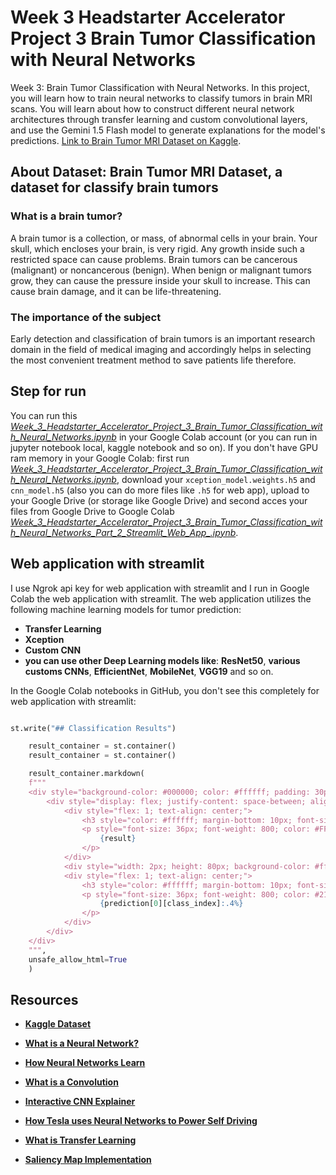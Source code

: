 # Week 3 Headstarter Accelerator Project 3 Brain Tumor Classification with Neural Networks
Week 3: Brain Tumor Classification with Neural Networks.
In this project, you will learn how to train neural networks to classify tumors in brain MRI scans. You will learn about how to construct different neural network architectures through transfer learning and custom convolutional layers, and use the Gemini 1.5 Flash model to generate explanations for the model's predictions.
[Link to Brain Tumor MRI Dataset on Kaggle](https://www.kaggle.com/datasets/masoudnickparvar/brain-tumor-mri-dataset).
## About Dataset: Brain Tumor MRI Dataset, a dataset for classify brain tumors
### What is a brain tumor?
A brain tumor is a collection, or mass, of abnormal cells in your brain. Your skull, which encloses your brain, is very rigid. Any growth inside such a restricted space can cause problems. Brain tumors can be cancerous (malignant) or noncancerous (benign). When benign or malignant tumors grow, they can cause the pressure inside your skull to increase. This can cause brain damage, and it can be life-threatening.
### The importance of the subject
Early detection and classification of brain tumors is an important research domain in the field of medical imaging and accordingly helps in selecting the most convenient treatment method to save patients life therefore.

## Step for run
You can run this [*Week_3_Headstarter_Accelerator_Project_3_Brain_Tumor_Classification_with_Neural_Networks.ipynb*]() in your Google Colab account (or you can run in jupyter notebook local, kaggle notebook and so on).
If you don't have GPU ram memory in your Google Colab: first run [*Week_3_Headstarter_Accelerator_Project_3_Brain_Tumor_Classification_with_Neural_Networks.ipynb*](https://github.com/AslauAlexandru/Week-3-Headstarter-Accelerator-Project-3-Brain-Tumor-Classification-with-Neural-Networks/blob/main/Week_3_Headstarter_Accelerator_Project_3_Brain_Tumor_Classification_with_Neural_Networks.ipynb), download your ```xception_model.weights.h5``` and ```cnn_model.h5``` (also you can do more files like ```.h5``` for web app), upload to your Google Drive (or storage like Google Drive) and second acces your files from Google Drive to Google Colab [*Week_3_Headstarter_Accelerator_Project_3_Brain_Tumor_Classification_with_Neural_Networks_Part_2_Streamlit_Web_App_.ipynb*](https://github.com/AslauAlexandru/Week-3-Headstarter-Accelerator-Project-3-Brain-Tumor-Classification-with-Neural-Networks/blob/main/Week_3_Headstarter_Accelerator_Project_3_Brain_Tumor_Classification_with_Neural_Networks_Part_2_Streamlit_Web_App_.ipynb).

## Web application with streamlit
I use Ngrok api key for web application with streamlit and I run in Google Colab the web application with streamlit.
The web application utilizes the following machine learning models for tumor prediction:
- **Transfer Learning**
- **Xception**
- **Custom CNN**
- **you can use other Deep Learning models like**: **ResNet50**, **various customs CNNs**, **EfficientNet**, **MobileNet**, **VGG19** and so on.

In the Google Colab notebooks in GitHub, you don't see this completely for web application with streamlit:

```python

st.write("## Classification Results")

    result_container = st.container()
    result_container = st.container()

    result_container.markdown(
    f"""
    <div style="background-color: #000000; color: #ffffff; padding: 30px; border-radius: 15px;">
        <div style="display: flex; justify-content: space-between; align-items: center;">
            <div style="flex: 1; text-align: center;">
                <h3 style="color: #ffffff; margin-bottom: 10px; font-size: 20px;">Prediction</h3>
                <p style="font-size: 36px; font-weight: 800; color: #FF0000; margin: 0;">
                    {result}
                </p>
            </div>
            <div style="width: 2px; height: 80px; background-color: #ffffff; margin: 0 20px;"></div>
            <div style="flex: 1; text-align: center;">
                <h3 style="color: #ffffff; margin-bottom: 10px; font-size: 20px;">Confidence</h3>
                <p style="font-size: 36px; font-weight: 800; color: #2196F3; margin: 0;">
                    {prediction[0][class_index]:.4%}
                </p>
            </div>
        </div>
    </div>
    """,
    unsafe_allow_html=True
    )

```

## Resources

- [**Kaggle Dataset**](https://www.kaggle.com/datasets/masoudnickparvar/brain-tumor-mri-dataset)

- [**What is a Neural Network?**](https://www.youtube.com/watch?v=aircAruvnKk)

- [**How Neural Networks Learn**](https://www.youtube.com/watch?v=IHZwWFHWa-w)

- [**What is a Convolution**](https://www.youtube.com/watch?v=KuXjwB4LzSA)

- [**Interactive CNN Explainer**](https://poloclub.github.io/cnn-explainer/)

- [**How Tesla uses Neural Networks to Power Self Driving**](https://www.youtube.com/watch?v=FnFksQo-yEY)

- [**What is Transfer Learning**](https://builtin.com/data-science/transfer-learning)

- [**Saliency Map Implementation**](https://medium.com/@bijil.subhash/explainable-ai-saliency-maps-89098e230100)









